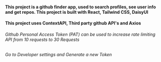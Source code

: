 #### This project is a github finder app, used to search profiles, see user info and get repos. This project is built with React, Tailwind CSS, DaisyUI

#### This project uses ContextAPI, Third party github API's and Axios

###### Github Personal Access Token (PAT) can be used to increase rate limiting API from 10 requests to 30 Requests

###### Go to Developer settings and Generate a new Token
